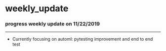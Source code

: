 # weekly_update


### progress weekly update on 11/22/2019
------------------
* Currently focusing on automl: pytesting improvement and end to end test
